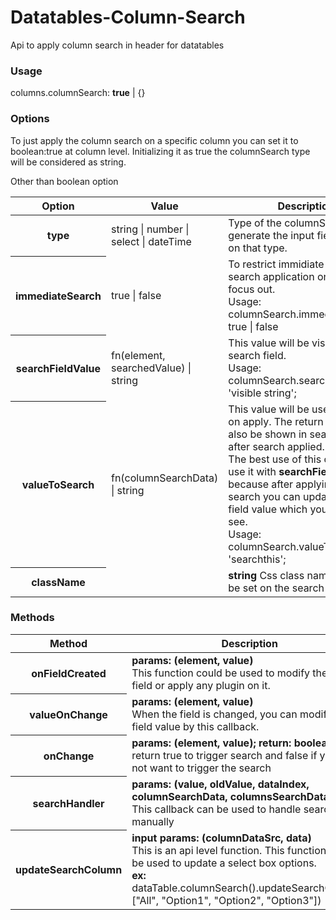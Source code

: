 # Datatables-Column-Search
Api to apply column search in header for datatables

### Usage
columns.columnSearch: <b>true</b> | {}

### Options
To just apply the column search on a specific column you can set it to boolean:true at column level. Initializing it as true the columnSearch type will be considered as string.

Other than boolean option
<table>
  <thead><tr><th>Option</th><th>Value</th><th>Description</th></tr></thead>
  <tbody>
     <tr>
       <th>type</th>
       <td>string | number | select | dateTime</td>
       <td>Type of the columnSearch to generate the input field based on that type.</td>
    </tr>
     <tr>
       <th>immediateSearch</th>
       <td>true | false</td>
       <td>To restrict immidiate colum search application on change or focus out.<br/>
        Usage: columnSearch.immediateSearch: true | false
       </td>
    </tr>
     <tr>
       <th>searchFieldValue</th>
       <td>fn(element, searchedValue) | string</td>
       <td>This value will be visible in search field.<br/>
        Usage: columnSearch.searchFieldValue: 'visible string';
       </td>
    </tr>
     <tr>
       <th>valueToSearch</th>
       <td>fn(columnSearchData) | string</td>
       <td>This value will be used in search on apply. The return value will also be shown in search field after search applied.<br/>
         The best use of this option is to use it with <b>searchFieldValue</b> because after applying the search you can update search field value which you want to see.<br/>
        Usage: columnSearch.valueToSearch: 'searchthis';
       </td>
    </tr>
     <tr>
       <th>className</th>
       <td></td>
       <td><b>string</b> Css class name which will be set on the search field;
       </td>
    </tr>
  </tbody>
</table>

### Methods
<table>
  <thead><tr><th>Method</th><th>Description</th></tr></thead>
  <tbody>
     <tr>
       <th>onFieldCreated</th>
       <td><b>params: (element, value)</b><br/>
         This function could be used to modify the search field or apply any plugin on it.
       </td>
    </tr>
     <tr>
       <th>valueOnChange</th>
       <td><b>params: (element, value)</b><br/>
         When the field is changed, you can modify the field value by this callback.
       </td>
    </tr>
     <tr>
       <th>onChange</th>
       <td><b>params: (element, value); return: boolean</b><br/>
         return true to trigger search and false if you do not want to trigger the search
       </td>
    </tr>
     <tr>
       <th>searchHandler</th>
       <td><b>params: (value, oldValue, dataIndex, columnSearchData, columnsSearchData, dt)</b></br>
         This callback can be used to handle search manually
       </td>
    </tr>
     <tr>
       <th>updateSearchColumn</th>
       <td><b>input params: (columnDataSrc, data)</b></br>
         This is an api level function. This function could be used to update a select box options.</br>
         <b>ex:</b> dataTable.columnSearch().updateSearchColumn(<columnDataSrc>, ["All", "Option1", "Option2", "Option3"])
       </td>
    </tr>
  </tbody>
</table>
